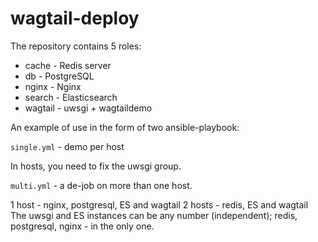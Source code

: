 # wagtail-deploy

The repository contains 5 roles:

- cache - Redis server
- db - PostgreSQL
- nginx - Nginx
- search - Elasticsearch
- wagtail - uwsgi + wagtaildemo

An example of use in the form of two ansible-playbook:

`single.yml` - demo per host

In hosts, you need to fix the uwsgi group.

`multi.yml` - a de-job on more than one host.

1 host - nginx, postgresql, ES and wagtail
2 hosts - redis, ES and wagtail
The uwsgi and ES instances can be any number (independent); redis, postgresql, nginx - in the only one.
